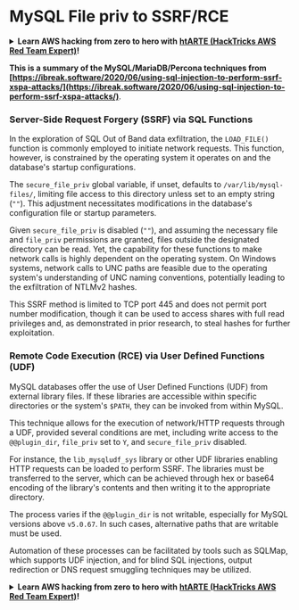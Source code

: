 # MySQL File priv to SSRF/RCE

<details>

<summary><strong>Learn AWS hacking from zero to hero with</strong> <a href="https://training.hacktricks.xyz/courses/arte"><strong>htARTE (HackTricks AWS Red Team Expert)</strong></a><strong>!</strong></summary>

Other ways to support HackTricks:

* If you want to see your **company advertised in HackTricks** or **download HackTricks in PDF** Check the [**SUBSCRIPTION PLANS**](https://github.com/sponsors/carlospolop)!
* Get the [**official PEASS & HackTricks swag**](https://peass.creator-spring.com)
* Discover [**The PEASS Family**](https://opensea.io/collection/the-peass-family), our collection of exclusive [**NFTs**](https://opensea.io/collection/the-peass-family)
* **Join the** 💬 [**Discord group**](https://discord.gg/hRep4RUj7f) or the [**telegram group**](https://t.me/peass) or **follow** me on **Twitter** 🐦 [**@carlospolopm**](https://twitter.com/carlospolopm)**.**
* **Share your hacking tricks by submitting PRs to the** [**HackTricks**](https://github.com/carlospolop/hacktricks) and [**HackTricks Cloud**](https://github.com/carlospolop/hacktricks-cloud) github repos.

</details>

**This is a summary of the MySQL/MariaDB/Percona techniques from [https://ibreak.software/2020/06/using-sql-injection-to-perform-ssrf-xspa-attacks/](https://ibreak.software/2020/06/using-sql-injection-to-perform-ssrf-xspa-attacks/)**.

### Server-Side Request Forgery (SSRF) via SQL Functions

In the exploration of SQL Out of Band data exfiltration, the `LOAD_FILE()` function is commonly employed to initiate network requests. This function, however, is constrained by the operating system it operates on and the database's startup configurations.

The `secure_file_priv` global variable, if unset, defaults to `/var/lib/mysql-files/`, limiting file access to this directory unless set to an empty string (`""`). This adjustment necessitates modifications in the database's configuration file or startup parameters.

Given `secure_file_priv` is disabled (`""`), and assuming the necessary file and `file_priv` permissions are granted, files outside the designated directory can be read. Yet, the capability for these functions to make network calls is highly dependent on the operating system. On Windows systems, network calls to UNC paths are feasible due to the operating system's understanding of UNC naming conventions, potentially leading to the exfiltration of NTLMv2 hashes.

This SSRF method is limited to TCP port 445 and does not permit port number modification, though it can be used to access shares with full read privileges and, as demonstrated in prior research, to steal hashes for further exploitation.

### Remote Code Execution (RCE) via User Defined Functions (UDF)

MySQL databases offer the use of User Defined Functions (UDF) from external library files. If these libraries are accessible within specific directories or the system's `$PATH`, they can be invoked from within MySQL.

This technique allows for the execution of network/HTTP requests through a UDF, provided several conditions are met, including write access to the `@@plugin_dir`, `file_priv` set to `Y`, and `secure_file_priv` disabled.

For instance, the `lib_mysqludf_sys` library or other UDF libraries enabling HTTP requests can be loaded to perform SSRF. The libraries must be transferred to the server, which can be achieved through hex or base64 encoding of the library's contents and then writing it to the appropriate directory.

The process varies if the `@@plugin_dir` is not writable, especially for MySQL versions above `v5.0.67`. In such cases, alternative paths that are writable must be used.

Automation of these processes can be facilitated by tools such as SQLMap, which supports UDF injection, and for blind SQL injections, output redirection or DNS request smuggling techniques may be utilized.

<details>

<summary><strong>Learn AWS hacking from zero to hero with</strong> <a href="https://training.hacktricks.xyz/courses/arte"><strong>htARTE (HackTricks AWS Red Team Expert)</strong></a><strong>!</strong></summary>

Other ways to support HackTricks:

* If you want to see your **company advertised in HackTricks** or **download HackTricks in PDF** Check the [**SUBSCRIPTION PLANS**](https://github.com/sponsors/carlospolop)!
* Get the [**official PEASS & HackTricks swag**](https://peass.creator-spring.com)
* Discover [**The PEASS Family**](https://opensea.io/collection/the-peass-family), our collection of exclusive [**NFTs**](https://opensea.io/collection/the-peass-family)
* **Join the** 💬 [**Discord group**](https://discord.gg/hRep4RUj7f) or the [**telegram group**](https://t.me/peass) or **follow** me on **Twitter** 🐦 [**@carlospolopm**](https://twitter.com/carlospolopm)**.**
* **Share your hacking tricks by submitting PRs to the** [**HackTricks**](https://github.com/carlospolop/hacktricks) and [**HackTricks Cloud**](https://github.com/carlospolop/hacktricks-cloud) github repos.

</details>
